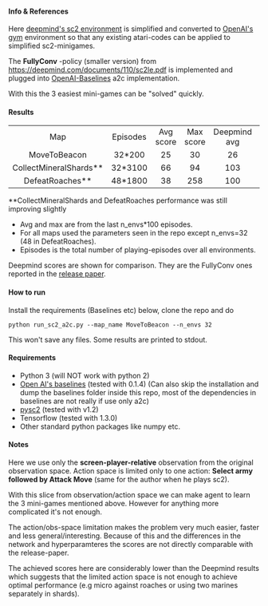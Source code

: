 #### Info & References

Here [deepmind's sc2 environment](https://github.com/deepmind/pysc2/) is simplified and converted
to [OpenAI's gym](https://github.com/openai/gym) environment  so that any existing atari-codes can be applied to simplified sc2-minigames.

The **FullyConv** -policy (smaller version) from https://deepmind.com/documents/110/sc2le.pdf is implemented and plugged into
[OpenAI-Baselines](https://github.com/openai/baselines) a2c implementation.

With this the 3 easiest mini-games can be "solved" quickly.

#### Results

<table align="center">
  <tr>
    <td align="center">Map</td>
    <td align="center">Episodes</td>
    <td align="center">Avg score</td>
    <td align="center">Max score</td>
    <td align="center">Deepmind avg</td>
    <td align="center">Deepmind max</td>
  </tr>
  <tr>
    <td align="center">MoveToBeacon</td>
    <td align="center">32*200</td>
    <td align="center">25</td>
    <td align="center">30</td>
    <td align="center">26</td>
    <td align="center">45</td>
  </tr>
  <tr>
    <td align="center">CollectMineralShards**</td>
    <td align="center">32*3100</td>
    <td align="center">66</td>
    <td align="center">94</td>
    <td align="center">103</td>
    <td align="center">134</td>
  </tr>
    <tr>
      <td align="center">DefeatRoaches**</td>
      <td align="center">48*1800</td>
      <td align="center">38</td>
      <td align="center">258</td>
      <td align="center">100</td>
      <td align="center">355</td>
    </tr>
</table>

**CollectMineralShards and DefeatRoaches performance was still improving slightly

- Avg and max are from the last n_envs*100 episodes.
- For all maps used the parameters seen in the repo except n_envs=32 (48 in DefeatRoaches).
- Episodes is the total number of playing-episodes over all environments.

Deepmind scores are shown for comparison.
They are the FullyConv ones reported in the [release paper](https://deepmind.com/documents/110/sc2le.pdf).

#### How to run
Install the requirements (Baselines etc) below, clone the repo and do

`python run_sc2_a2c.py --map_name MoveToBeacon --n_envs 32`

This won't save any files. Some results are printed to stdout.

#### Requirements
- Python 3 (will NOT work with python 2)
- [Open AI's baselines](https://github.com/openai/baselines) (tested with 0.1.4)
(Can also skip the installation and dump the baselines folder inside this repo, most of the dependencies in baselines are not really if use only a2c)
- [pysc2](https://github.com/deepmind/pysc2/) (tested with v1.2)
- Tensorflow (tested with 1.3.0)
- Other standard python packages like numpy etc.



#### Notes
Here we use only the **screen-player-relative** observation from the original observation space.
Action space is limited only to one action: **Select army followed by Attack Move** (same for the author when he plays sc2).

With this slice from observation/action space we can make agent to learn the 3 mini-games mentioned above.
However for anything more complicated it's not enough.

The action/obs-space limitation makes the problem very much easier, faster and less general/interesting.
Because of this and the differences in the network and hyperparamteres the scores are not directly comparable with the release-paper.

The achieved scores here are considerably lower than the Deepmind results
which suggests that the limited action space is not enough to achieve optimal performance (e.g micro against roaches or using two marines separately in shards).